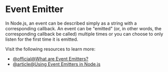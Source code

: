 # Event Emitter

In Node.js, an event can be described simply as a string with a corresponding callback. An event can be "emitted" (or, in other words, the corresponding callback be called) multiple times or you can choose to only listen for the first time it is emitted.

Visit the following resources to learn more:

- [@official@What are Event Emitters?](https://nodejs.org/en/learn/asynchronous-work/the-nodejs-event-emitter)
- [@article@Using Event Emitters in Node.js](https://www.digitalocean.com/community/tutorials/using-event-emitters-in-node-js)
